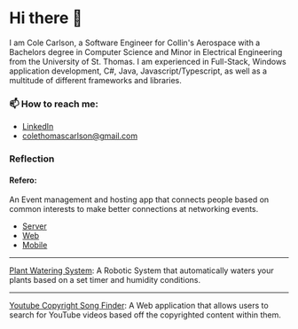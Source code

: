 # Hi there 👋

I am Cole Carlson, a Software Engineer for Collin's Aerospace with a Bachelors degree in Computer Science and Minor in Electrical Engineering from the University of St. Thomas.  I am experienced in Full-Stack, Windows application development, C#, Java, Javascript/Typescript, as well as a multitude of different frameworks and libraries.

### 📫 How to reach me:
- [LinkedIn](https://www.linkedin.com/in/coletcarlson/)
- colethomascarlson@gmail.com

### Reflection

#### Refero:
An Event management and hosting app that connects people based on common interests to make better connections at networking events.
- [Server](https://github.com/ReferoTeam/Refero-Server)
- [Web](https://github.com/ReferoTeam/Refero-Web)
- [Mobile](https://github.com/ReferoTeam/Refero-Native)

<hr>

[Plant Watering System](https://github.com/coletcarlson/Plant-Watering-System):
A Robotic System that automatically waters your plants based on a set timer and humidity conditions.

<hr>

[Youtube Copyright Song Finder](https://github.com/coletcarlson/YoutubeSongFinder):
A Web application that allows users to search for YouTube videos based off the copyrighted content within them.

